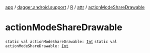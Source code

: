 [app](../../../index.md) / [dagger.android.support](../../index.md) / [R](../index.md) / [attr](index.md) / [actionModeShareDrawable](./action-mode-share-drawable.md)

# actionModeShareDrawable

`static val actionModeShareDrawable: `[`Int`](https://kotlinlang.org/api/latest/jvm/stdlib/kotlin/-int/index.html)
`static val actionModeShareDrawable: `[`Int`](https://kotlinlang.org/api/latest/jvm/stdlib/kotlin/-int/index.html)